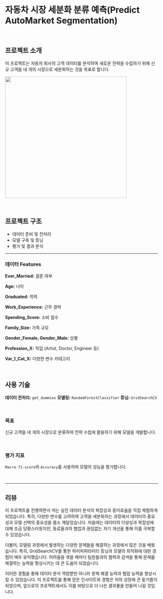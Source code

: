 # 자동차 시장 세분화 분류 예측(Predict AutoMarket Segmentation)

<br/>

## 프로젝트 소개

이 프로젝트는 자동차 회사의 고객 데이터를 분석하여 새로운 전략을 수립하기 위해 신규 고객을 네 개의 시장으로 세분화하는 것을 목표로 합니다.

<code><img height = "400"
src=https://github.com/siilver94/Predict-AutoMarket-Segmentation/assets/57824945/5a43127c-2725-488f-a437-d417463a1db1></code>



<br/>


## 프로젝트 구조

- 데이터 준비 및 전처리
- 모델 구축 및 튜닝
- 평가 및 결과 분석

---

### 데이터 Features

**Ever_Married:** 결혼 여부

**Age:** 나이

**Graduated:** 학력

**Work_Experience:** 근무 경력

**Spending_Score:** 소비 점수

**Family_Size:** 가족 규모

**Gender_Female, Gender_Male:** 성별

**Profession_X:** 직업 (Artist, Doctor, Engineer 등)

**Var_1_Cat_X:** 다양한 변수 카테고리


<br/>


## 사용 기술

**데이터 전처리:** `get_dummies`
**모델링:** `RandomForestClassifier`
**튜닝:** `GridSearchCV`


<br/>


### 목표

신규 고객을 네 개의 시장으로 분류하여 전략 수립에 활용하기 위해 모델을 개발합니다.

<br/>


### 평가 지표

`Macro f1-score`와 `Accuracy`를 사용하여 모델의 성능을 평가합니다.


<br/>

---

## 리뷰

이 프로젝트를 진행하면서 저는 실전 데이터 분석의 복잡성과 흥미로움을 직접 체험하게 되었습니다.
특히, 다양한 변수를 고려하여 고객을 세분화하는 과정에서 데이터의 중요성과 모델 선택의 중요성을 몸소 깨달았습니다. 
처음에는 데이터의 다양성과 복잡성에 대해 조금 당황스러웠지만, 동료들과의 협업과 끊임없는 자기 개선을 통해 이를 극복할 수 있었습니다.

더불어, 모델링 과정에서 발생하는 다양한 문제들을 해결하는 과정에서 많은 것을 배웠습니다. 
특히, GridSearchCV를 통한 하이퍼파라미터 튜닝과 모델의 최적화에 대한 경험이 매우 유익했습니다. 어려움을 겪을 때마다 팀원들과의 협력과 검색을 통해 문제를 해결하는 능력을 향상시키는 데 큰 도움이 되었습니다.

이러한 경험을 통해 데이터 분석 역량뿐만 아니라 문제 해결 능력과 협업 능력을 향상시킬 수 있었습니다. 
이 프로젝트를 통해 얻은 인사이트와 경험은 저의 성장에 큰 밑거름이 되었으며, 앞으로의 프로젝트에서도 이를 바탕으로 더 나은 결과물을 만들어 나갈 것입니다.
